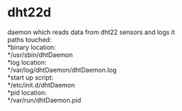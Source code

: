 # dht22d
daemon which reads data from dht22 sensors and logs it  
paths touched:  
    *binary location:  
        */usr/sbin/dhtDaemon  
    *log location:  
        */var/log/dhtDaemon/dhtDaemon.log  
    *start up script:  
        */etc/init.d/dhtDaemon  
    *pid location:  
        */var/run/dhtDaemon.pid  
